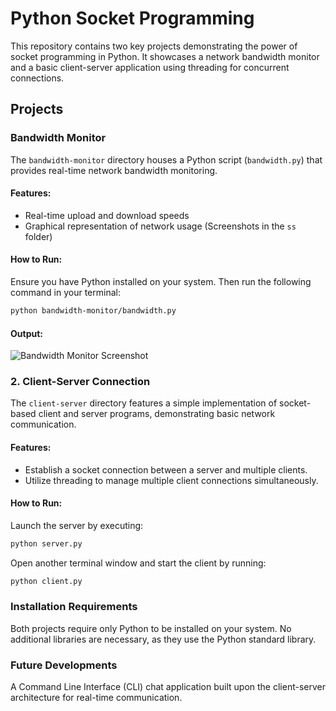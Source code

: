 # Python Socket Programming

This repository contains two key projects demonstrating the power of socket programming in Python. It showcases a network bandwidth monitor and a basic client-server application using threading for concurrent connections.


## Projects

### Bandwidth Monitor

The `bandwidth-monitor` directory houses a Python script (`bandwidth.py`) that provides real-time network bandwidth monitoring.

#### Features:
- Real-time upload and download speeds
- Graphical representation of network usage (Screenshots in the `ss` folder)

#### How to Run:
Ensure you have Python installed on your system. Then run the following command in your terminal:

```bash
python bandwidth-monitor/bandwidth.py
```

#### Output:
![Bandwidth Monitor Screenshot](bandwidth-monitor/screenshots/Figure4.png)


### 2. Client-Server Connection

The `client-server` directory features a simple implementation of socket-based client and server programs, demonstrating basic network communication.

#### Features:
- Establish a socket connection between a server and multiple clients.
- Utilize threading to manage multiple client connections simultaneously.

#### How to Run:
Launch the server by executing:
```bash
python server.py
```

Open another terminal window and start the client by running:
```bash
python client.py
```

### Installation Requirements
Both projects require only Python to be installed on your system. No additional libraries are necessary, as they use the Python standard library.

### Future Developments
A Command Line Interface (CLI) chat application built upon the client-server architecture for real-time communication.
